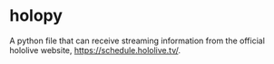# holopy
A python file that can receive streaming information from the official hololive website, https://schedule.hololive.tv/.
